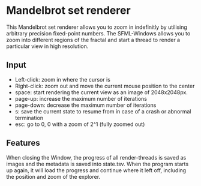 # Mandelbrot set renderer
This Mandelbrot set renderer allows you to zoom in indefinitly by utilising arbitrary precision fixed-point numbers. The SFML-Windows allows you to zoom into different regions of the fractal and start a thread to render a particular view in high resolution.

## Input
* Left-click: zoom in where the cursor is
* Right-click: zoom out and move the current mouse position to the center
* space: start rendering the current view as an image of 2048x2048px.
* page-up: increase the maximum number of iterations
* page-down: decrease the maximum number of iterations
* s: save the current state to resume from in case of a crash or abnormal termination
* esc: go to 0, 0 with a zoom of 2^1 (fully zoomed out)

## Features
When closing the Window, the progress of all render-threads is saved as images and the metadata is saved into state.tsv. When the program starts up again, it will load the progress and continue where it left off, including the position and zoom of the explorer.